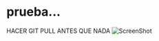 # prueba...

 HACER GIT PULL ANTES QUE NADA
![ScreenShot](http://vignette1.wikia.nocookie.net/animalcrossing/images/7/7d/Icono_Alerta.png/revision/latest?cb=20101021124658&path-prefix=es)
